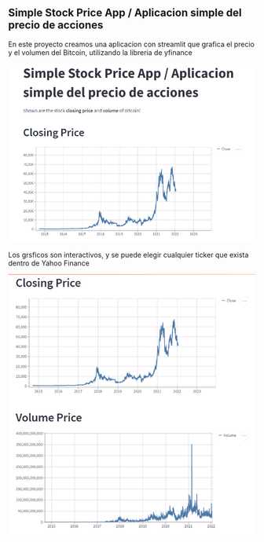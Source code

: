 ## Simple Stock Price App / Aplicacion simple del precio de acciones 

En este proyecto creamos una aplicacion con streamlit que grafica el precio y el volumen del Bitcoin, utilizando la libreria de yfinance 

<img src="images/simple_stock_main.png">

Los grsficos son interactivos, y se puede elegir cualquier ticker que exista dentro de Yahoo Finance 

<img src="images/Both Graphs.png">


